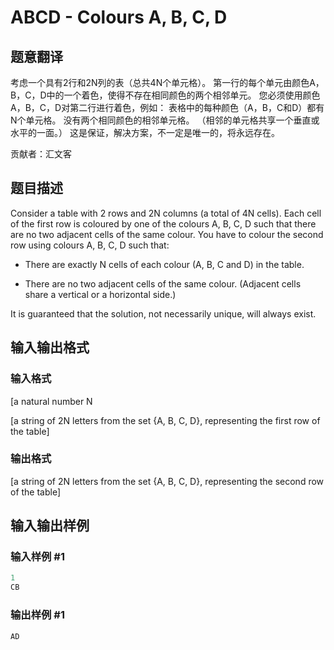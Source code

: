 # ABCD - Colours A, B, C, D

## 题意翻译

考虑一个具有2行和2N列的表（总共4N个单元格）。 第一行的每个单元由颜色A，B，C，D中的一个着色，使得不存在相同颜色的两个相邻单元。 您必须使用颜色A，B，C，D对第二行进行着色，例如： 表格中的每种颜色（A，B，C和D）都有N个单元格。 没有两个相同颜色的相邻单元格。 （相邻的单元格共享一个垂直或水平的一面。） 这是保证，解决方案，不一定是唯一的，将永远存在。

贡献者：汇文客

## 题目描述

Consider a table with 2 rows and 2N columns (a total of 4N cells). Each cell of the first row is coloured by one of the colours A, B, C, D such that there are no two adjacent cells of the same colour. You have to colour the second row using colours A, B, C, D such that:

- There are exactly N cells of each colour (A, B, C and D) in the table.

- There are no two adjacent cells of the same colour. (Adjacent cells share a vertical or a horizontal side.)

It is guaranteed that the solution, not necessarily unique, will always exist.

## 输入输出格式

### 输入格式

\[a natural number N

\[a string of 2N letters from the set {A, B, C, D}, representing the first row of the table\]

### 输出格式

\[a string of 2N letters from the set {A, B, C, D}, representing the second row of the table\]

## 输入输出样例

### 输入样例 #1

```cpp
1
CB
```


### 输出样例 #1

```cpp
AD
```


